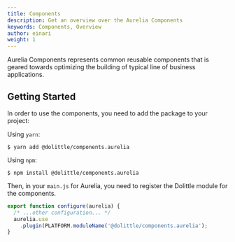 ```yaml
---
title: Components
description: Get an overview over the Aurelia Components
keywords: Components, Overview
author: einari
weight: 1
---
```


Aurelia Components represents common reusable components that is geared towards
optimizing the building of typical line of business applications.

## Getting Started

In order to use the components, you need to add the package to your project:

Using `yarn`:

```shell
$ yarn add @dolittle/components.aurelia
```

Using `npm`:

```shell
$ npm install @dolittle/components.aurelia
```

Then, in your `main.js` for Aurelia, you need to register the Dolittle module for the
components.

```javascript
export function configure(aurelia) {
  /* ...other configuration... */
  aurelia.use
    .plugin(PLATFORM.moduleName('@dolittle/components.aurelia');
}
```
